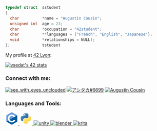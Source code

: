 ```C
typedef struct  sstudent
{
  char          *name = "Augustin Cousin";
  unsigned int  age = 23;
  char          *occupation = "42student";
  char          **languages = {"French", "English", "Japanese"};
  void          *relationships = NULL);
};              tstudent
```

My profile at [42 Lyon](https://42lyon.fr/):

[![vsedat's 42 stats](https://badge42.vercel.app/api/v2/cl1kzq6n0001609iagycostl5/stats?cursusId=21&coalitionId=49)](https://github.com/JaeSeoKim/badge42)

<h3 align="left">Connect with me:</h3>
<p align="left">
<a href="https://www.instagram.com/see_with_eyes_unclouded/" target="blank"><img align="center" src="https://raw.githubusercontent.com/rahuldkjain/github-profile-readme-generator/master/src/images/icons/Social/instagram.svg" alt="see_with_eyes_unclouded" height="0" width="0" /></a>
<a href="https://discord.gg/アシタカ#6699" target="blank"><img align="center" src="https://raw.githubusercontent.com/rahuldkjain/github-profile-readme-generator/master/src/images/icons/Social/discord.svg" alt="アシタカ#6699" height="0" width="0" /></a>
 <a href="https://www.linkedin.com/in/augustin-cousin-159932193/" target="blank"><img align="center" src="https://upload.wikimedia.org/wikipedia/commons/thumb/c/ca/LinkedIn_logo_initials.png/800px-LinkedIn_logo_initials.png" alt="Augustin Cousin" height="30" width="30" /></a>
</p>

<h3 align="left">Languages and Tools:</h3>
<p align="left"> <a href="https://www.cprogramming.com/" target="_blank" rel="noreferrer"> <img src="https://raw.githubusercontent.com/devicons/devicon/master/icons/c/c-original.svg" alt="c" width="40" height="40"/> </a> <a href="https://www.python.org" target="_blank" rel="noreferrer"> <img src="https://raw.githubusercontent.com/devicons/devicon/master/icons/python/python-original.svg" alt="python" width="40" height="40"/> </a> <a href="https://unity.com/" target="_blank" rel="noreferrer"> <img src="https://www.vectorlogo.zone/logos/unity3d/unity3d-icon.svg" alt="unity" width="40" height="40"/> </a>
</a> <a href="https://www.blender.org/" target="_blank" rel="noreferrer"> <img src="https://download.blender.org/branding/community/blender_community_badge_white.svg" alt="blender" width="40" height="40"/> </a>
</a> <a href="https://krita.org/" target="_blank" rel="noreferrer"> <img src="https://upload.wikimedia.org/wikipedia/commons/thumb/7/73/Calligrakrita-base.svg/langfr-2560px-Calligrakrita-base.svg.png" alt="krita" width="40" height="40"/> </a></p>
